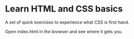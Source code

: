 # Learn HTML and CSS basics

A set of quick exercises to experience what CSS is first hand.

Open index.html in the browser and see where it gets you.
